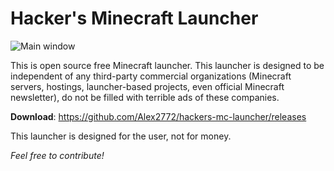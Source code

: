 # Hacker's Minecraft Launcher

![Main window](https://sun9-29.userapi.com/c205716/v205716587/e0d0e/DLLAnKt_XkQ.jpg)

This is open source free Minecraft launcher. This launcher is designed to be
independent of any third-party commercial organizations (Minecraft servers, hostings,
launcher-based projects, even official Minecraft newsletter), do not be filled with terrible
ads of these companies.

**Download**: https://github.com/Alex2772/hackers-mc-launcher/releases

This launcher is designed for the user, not for money.

*Feel free to contribute!*
